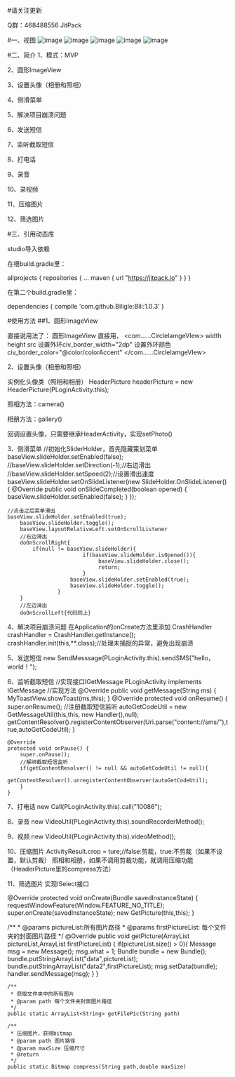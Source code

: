 #请关注更新

Q群：468488556 JitPack

#一、视图
![image](https://github.com/Biligle/Bili/blob/master/picture/a.png)
![image](https://github.com/Biligle/Bili/blob/master/picture/b.png)
![image](https://github.com/Biligle/Bili/blob/master/picture/c.png)
![image](https://github.com/Biligle/Bili/blob/master/picture/d.png)
![image](https://github.com/Biligle/Bili/blob/master/picture/e.png)

#二、简介
1、模式：MVP

2、圆形ImageView

3、设置头像（相册和照相）

4、侧滑菜单

5、解决项目崩溃问题

6、发送短信

7、监听截取短信

8、打电话

9、录音

10、录视频

11、压缩图片

12、筛选图片

#三、引用动态库

studio导入依赖

在根build.gradle里：

allprojects { repositories { ... maven { url "https://jitpack.io" } } }

在第二个build.gradle里：

dependencies {
        compile 'com.github.Biligle:Bili:1.0.3'
}

#使用方法
	##1、圆形ImageView

直接说用法了：
圆形ImageView
直接用，
<com......CircleIamgeVIew>
width
height
src
设置外环civ_border_width="2dp"
设置外环颜色civ_border_color="@color/colorAccent"
</com......CircleIamgeVIew>

2、设置头像（相册和照相）

实例化头像类（照相和相册）
HeaderPicture headerPicture = new HeaderPicture(PLoginActivity.this);
	
照相方法：camera()
	
相册方法：gallery()

回调设置头像，只需要继承HeaderActivity，实现setPhoto()




3、侧滑菜单
	//初始化SliderHolder，首先隐藏策划菜单
	baseView.slideHolder.setEnabled(false);
	//baseView.slideHolder.setDirection(-1);//右边滑出
	//baseView.slideHolder.setSpeed(2);//设置滑出速度
        baseView.slideHolder.setOnSlideListener(new SlideHolder.OnSlideListener() {
            @Override
            public void onSlideCompleted(boolean opened) {
                baseView.slideHolder.setEnabled(false);
            }
        });

	//点击之后菜单滑出
	baseView.slideHolder.setEnabled(true);
        baseView.slideHolder.toggle();
        baseView.layoutRelativeLeft.setOnScrollListener
		//右边滑出
		doOnScrollRight{
			if(null != baseView.slideHolder){
                            if(baseView.slideHolder.isOpened()){
                                 baseView.slideHolder.close();
                                 return;
                            }
                        baseView.slideHolder.setEnabled(true);
                        baseView.slideHolder.toggle();
                    }
		}
		//左边滑出
		doOnScrollLeft{代码同上}
4、解决项目崩溃问题
	在Application的onCreate方法里添加
	CrashHandler crashHandler = CrashHandler.getInstance();
        crashHandler.init(this,**.class);//处理未捕捉的异常，避免出现崩溃

5、发送短信
   new SendMesssage(PLoginActivity.this).sendSMS("hello，world！");

6、监听截取短信
   //实现接口IGetMessage
   PLoginActivity implements IGetMessage
   //实现方法
    @Override
    public void getMessage(String ms) {
        MyToastView.showToast(ms,this);
    }
   @Override
    protected void onResume() {
        super.onResume();
        //注册截取短信监听
        autoGetCodeUtil = new GetMessageUtil(this,this,
                new Handler(),null);
        getContentResolver().registerContentObserver(Uri.parse("content://sms/"),true,autoGetCodeUtil);
    }

    @Override
    protected void onPause() {
        super.onPause();
        //解绑截取短信监听
        if(getContentResolver() != null && autoGetCodeUtil != null){
            getContentResolver().unregisterContentObserver(autoGetCodeUtil);
        }
    }

7、打电话
    new Call(PLoginActivity.this).call("10086");
    
8、录音
   new VideoUtil(PLoginActivity.this).soundRecorderMethod();
   
9、视频
   new VideoUtil(PLoginActivity.this).videoMethod();
   
10、压缩图片
   ActivityResult.crop = ture;//false:剪裁，true:不剪裁（如果不设置，默认剪裁）
   照相和相册，如果不调用剪裁功能，就调用压缩功能（HeaderPicture里的compress方法）
   
11、筛选图片
   实现ISelect接口
   
   @Override
    protected void onCreate(Bundle savedInstanceState) {
        requestWindowFeature(Window.FEATURE_NO_TITLE);
        super.onCreate(savedInstanceState);
        new GetPicture(this,this);
    }
    
   /**
    * @params pictureList:所有图片路径
    * @params firstPictureList: 每个文件夹的封面图片路径
    */
   @Override
    public void getPicture(ArrayList<String> pictureList,ArrayList<String> firstPictureList) {
        if(pictureList.size() > 0){
            Message msg = new Message();
            msg.what = 1;
            Bundle bundle = new Bundle();
            bundle.putStringArrayList("data",pictureList);
            bundle.putStringArrayList("data2",firstPictureList);
            msg.setData(bundle);
            handler.sendMessage(msg);
        }
    }
    
    /**
     * 获取文件夹中的所有图片
     * @param path 每个文件夹封面图片路径
     */
    public static ArrayList<String> getFilePic(String path)
    
    /**
     * 压缩图片，获得bitmap
     * @param path 图片路径
     * @param maxSize 压缩尺寸
     * @return
     */
    public static Bitmap compress(String path,double maxSize)
